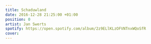 ```yaml
---
title: Schaduwland
date: 2016-12-28 21:25:00 +01:00
position: 0
artist: Jan Swerts
spotify: https://open.spotify.com/album/2z9ELlKLzOFVNTnxWQoSfR
cover: 
---
```


